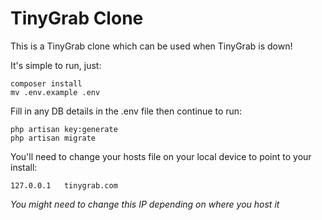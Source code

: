 # TinyGrab Clone

This is a TinyGrab clone which can be used when TinyGrab is down! 

It's simple to run, just:

	composer install
	mv .env.example .env

Fill in any DB details in the .env file then continue to run: 

	php artisan key:generate
	php artisan migrate

You'll need to change your hosts file on your local device to point to your install:

	127.0.0.1	tinygrab.com

*You might need to change this IP depending on where you host it*
